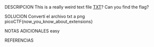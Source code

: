 DESCRIPCION
This is a really weird text file [TXT](https://jupiter.challenges.picoctf.org/static/e7e5d188621ee705ceeb0452525412ef/flag.txt)? Can you find the flag?

SOLUCION
Convertí el archivo txt a png
picoCTF{now_you_know_about_extensions}

NOTAS ADICIONALES
easy

REFERENCIAS